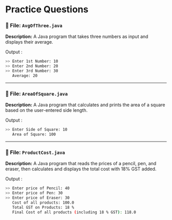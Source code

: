 # Practice Questions

### 🔹 File: `AvgOfThree.java`

**Description:** A Java program that takes three numbers as input and displays their average.

Output :

```bash
>> Enter 1st Number: 10
>> Enter 2nd Number: 20
>> Enter 3rd Number: 30
   Average: 20
```
---
### 🔹 File: `AreaOfSquare.java`

**Description:** A Java program that calculates and prints the area of a square based on the user-entered side length.

Output :

```bash
>> Enter Side of Square: 10
   Area of Square: 100
```
---
### 🔹 File: `ProductCost.java`

**Description:** A Java program that reads the prices of a pencil, pen, and eraser, then calculates and displays the total cost with 18% GST added.

Output :

```bash
>> Enter price of Pencil: 40
>> Enter price of Pen: 30
>> Enter price of Eraser: 30 
   Cost of all products: 100.0
   Total GST on Products: 18 %
   Final Cost of all products (including 18 % GST): 118.0
```